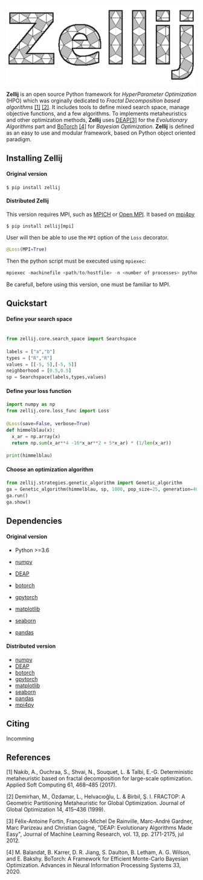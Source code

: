 ![alt text](./sources/logo_5st.png)

**Zellij** is an open source Python framework for *HyperParameter Optimization* (HPO) which was orginally dedicated to *Fractal Decomposition based algorithms* [[1]](#1) [[2]](#2).
It includes tools to define mixed search space, manage objective functions, and a few algorithms.
To implements metaheuristics and other optimization methods, **Zellij** uses [DEAP](https://deap.readthedocs.io/)[[3]](#3) for the *Evolutionary Algorithms* part
and [BoTorch](https://botorch.org/) [[4]](#4) for *Bayesian Optimization*.
**Zellij** is defined as an easy to use and modular framework, based on Python object oriented paradigm.

## Installing Zellij

#### Original version
```
$ pip install zellij
```

#### Distributed Zellij

This version requires MPI, such as [MPICH](https://www.mpich.org/) or [Open MPI](https://www.open-mpi.org/).
It based on [mpi4py](https://mpi4py.readthedocs.io/en/stable/intro.html#what-is-mpi)

```
$ pip install zellij[mpi]
```

User will then be able to use the `MPI` option of the `Loss` decorator.
```python
@Loss(MPI=True)
```
Then the python script must be executed using `mpiexec`:
```python
mpiexec -machinefile <path/to/hostfile> -n <number of processes> python3 <path/to/python/script>
```

Be carefull, before using this version, one must be familiar to MPI.

## Quickstart

#### Define your search space
```python

from zellij.core.search_space import Searchspace

labels = ["a","b"]
types = ["R","R"]
values = [[-5, 5],[-5, 5]]
neighborhood = [0.5,0.5]
sp = Searchspace(labels,types,values)
```

#### Define your loss function
```python
import numpy as np
from zellij.core.loss_func import Loss

@Loss(save=False, verbose=True)
def himmelblau(x):
  x_ar = np.array(x)
  return np.sum(x_ar**4 -16*x_ar**2 + 5*x_ar) * (1/len(x_ar))

print(himmelblau)
```

#### Choose an optimization algorithm

```python
from zellij.strategies.genetic_algorithm import Genetic_algorithm
ga = Genetic_algorithm(himmelblau, sp, 1000, pop_size=25, generation=40)
ga.run()
ga.show()
```

## Dependencies

#### Original version

* Python >=3.6

* [numpy](https://numpy.org/)
* [DEAP](https://deap.readthedocs.io/en/master/)
* [botorch](https://botorch.org/)
* [gpytorch](https://gpytorch.ai/)
* [matplotlib](https://matplotlib.org/)
* [seaborn](https://seaborn.pydata.org/)
* [pandas](https://pandas.pydata.org/)

#### Distributed version
* [numpy](https://numpy.org/)
* [DEAP](https://deap.readthedocs.io/en/master/)
* [botorch](https://botorch.org/)
* [gpytorch](https://gpytorch.ai/)
* [matplotlib](https://matplotlib.org/)
* [seaborn](https://seaborn.pydata.org/)
* [pandas](https://pandas.pydata.org/)
* [mpi4py](https://mpi4py.readthedocs.io/en/stable/)

## Citing

Incomming

## References
<a id="1">[1]</a>
Nakib, A., Ouchraa, S., Shvai, N., Souquet, L. & Talbi, E.-G. Deterministic metaheuristic based on fractal decomposition for large-scale optimization. Applied Soft Computing 61, 468–485 (2017).

<a id="2">[2]</a>
Demirhan, M., Özdamar, L., Helvacıoğlu, L. & Birbil, Ş. I. FRACTOP: A Geometric Partitioning Metaheuristic for Global Optimization. Journal of Global Optimization 14, 415–436 (1999).

<a id="3">[3]</a>
Félix-Antoine Fortin, François-Michel De Rainville, Marc-André Gardner, Marc Parizeau and Christian Gagné, "DEAP: Evolutionary Algorithms Made Easy", Journal of Machine Learning Research, vol. 13, pp. 2171-2175, jul 2012.

<a id="4">[4]</a>
M. Balandat, B. Karrer, D. R. Jiang, S. Daulton, B. Letham, A. G. Wilson, and E. Bakshy. BoTorch: A Framework for Efficient Monte-Carlo Bayesian Optimization. Advances in Neural Information Processing Systems 33, 2020.
